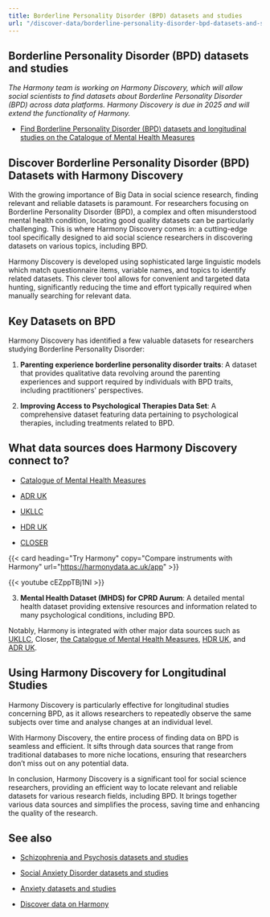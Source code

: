 ```yaml
---
title: Borderline Personality Disorder (BPD) datasets and studies
url: "/discover-data/borderline-personality-disorder-bpd-datasets-and-studies"
---
```


## Borderline Personality Disorder (BPD) datasets and studies

*The Harmony team is working on Harmony Discovery, which will allow social scientists to find datasets about Borderline Personality Disorder (BPD) across data platforms. Harmony Discovery is due in 2025 and will extend the functionality of Harmony.*

* [Find Borderline Personality Disorder (BPD) datasets and longitudinal studies on the Catalogue of Mental Health Measures](https://www.cataloguementalhealth.ac.uk/?content=search&query=Topic:borderline+personality+disorder+%28bpd%29)

## Discover Borderline Personality Disorder (BPD) Datasets with Harmony Discovery

With the growing importance of Big Data in social science research, finding relevant and reliable datasets is paramount. For researchers focusing on Borderline Personality Disorder (BPD), a complex and often misunderstood mental health condition, locating good quality datasets can be particularly challenging. This is where Harmony Discovery comes in: a cutting-edge tool specifically designed to aid social science researchers in discovering datasets on various topics, including BPD.

Harmony Discovery is developed using sophisticated large linguistic models which match questionnaire items, variable names, and topics to identify related datasets. This clever tool allows for convenient and targeted data hunting, significantly reducing the time and effort typically required when manually searching for relevant data.

## Key Datasets on BPD

Harmony Discovery has identified a few valuable datasets for researchers studying Borderline Personality Disorder:

1. **Parenting experience borderline personality disorder traits**: A dataset that provides qualitative data revolving around the parenting experiences and support required by individuals with BPD traits, including practitioners' perspectives.

2. **Improving Access to Psychological Therapies Data Set**: A comprehensive dataset featuring data pertaining to psychological therapies, including treatments related to BPD.

## What data sources does Harmony Discovery connect to?

* [Catalogue of Mental Health Measures](https://www.cataloguementalhealth.ac.uk/)

* [ADR UK](https://www.adruk.org/data-access/data-catalogue/)

* [UKLLC](https://explore.ukllc.ac.uk)

* [HDR UK](https://www.healthdatagateway.org/)

* [CLOSER](https://closer.ac.uk/)

{{< card heading="Try Harmony" copy="Compare instruments with Harmony" url="https://harmonydata.ac.uk/app" >}}

{{< youtube cEZppTBj1NI >}}



3. **Mental Health Dataset (MHDS) for CPRD Aurum**: A detailed mental health dataset providing extensive resources and information related to many psychological conditions, including BPD.

Notably, Harmony is integrated with other major data sources such as [UKLLC](https://explore.ukllc.ac.uk), Closer, [the Catalogue of Mental Health Measures](https://www.cataloguementalhealth.ac.uk/), [HDR UK](https://www.hdruk.ac.uk/), and [ADR UK](https://www.adruk.org/).

## Using Harmony Discovery for Longitudinal Studies

Harmony Discovery is particularly effective for longitudinal studies concerning BPD, as it allows researchers to repeatedly observe the same subjects over time and analyse changes at an individual level.

With Harmony Discovery, the entire process of finding data on BPD is seamless and efficient. It sifts through data sources that range from traditional databases to more niche locations, ensuring that researchers don’t miss out on any potential data.

In conclusion, Harmony Discovery is a significant tool for social science researchers, providing an efficient way to locate relevant and reliable datasets for various research fields, including BPD. It brings together various data sources and simplifies the process, saving time and enhancing the quality of the research.

## See also

* [Schizophrenia and Psychosis datasets and studies](/discover-data/schizophrenia-and-psychosis-datasets-and-studies)

* [Social Anxiety Disorder datasets and studies](/discover-data/social-anxiety-disorder-datasets-and-studies)

* [Anxiety datasets and studies](/discover-data/anxiety-datasets-and-studies)

* [Discover data on Harmony](/discover-data/)